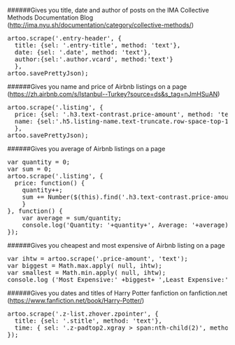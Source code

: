 ######Gives you title, date and author of posts on the IMA Collective Methods Documentation Blog
(http://ima.nyu.sh/documentation/category/collective-methods/)

<pre>
artoo.scrape('.entry-header', {
  title: {sel: '.entry-title', method: 'text'},
  date: {sel: '.date', method: 'text'},
  author:{sel:'.author.vcard', method:'text'} 
  },
artoo.savePrettyJson);
</pre>

######Gives you name and price of Airbnb listings on a page
(https://zh.airbnb.com/s/Istanbul--Turkey?source=ds&s_tag=nJmHSuAN)

<pre>
artoo.scrape('.listing', {
  price: {sel: '.h3.text-contrast.price-amount', method: 'text'},
  name: {sel:'.h5.listing-name.text-truncate.row-space-top-1', attr: 'title'}
  },
artoo.savePrettyJson);
</pre>

######Gives you average of Airbnb listings on a page

<pre>
var quantity = 0;
var sum = 0;
artoo.scrape('.listing', {
  price: function() {
    quantity++;
    sum += Number($(this).find('.h3.text-contrast.price-amount').text());
    }
}, function() {
    var average = sum/quantity;
    console.log('Quantity: '+quantity+', Average: '+average); 
});
</pre>

######Gives you cheapest and most expensive of Airbnb listing on a page

<pre>
var ihtw = artoo.scrape('.price-amount', 'text');
var biggest = Math.max.apply( null, ihtw);
var smallest = Math.min.apply( null, ihtw);
console.log ('Most Expensive:' +biggest+ ',Least Expensive:'+smallest);
</pre>

######Gives you dates and titles of Harry Potter fanfiction on fanfiction.net
(https://www.fanfiction.net/book/Harry-Potter/)

<pre>
artoo.scrape('.z-list.zhover.zpointer', {
  title: {sel: '.stitle', method: 'text'},
  time: { sel: '.z-padtop2.xgray > span:nth-child(2)', method: 'text'} 
});
</pre>
